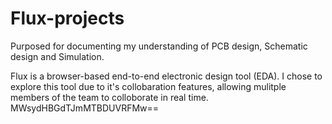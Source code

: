 # Flux-projects
Purposed for documenting my understanding of PCB design, Schematic design and Simulation. 

Flux is a browser-based end-to-end electronic design tool (EDA). I chose to explore this tool due to it's collobaration features, allowing mulitple members of the team to colloborate in real time. 
MWsydHBGdTJmMTBDUVRFMw==


